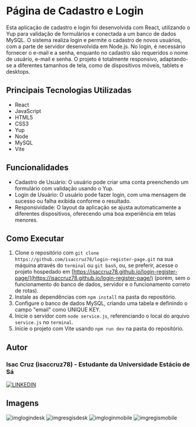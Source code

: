 # Página de Cadastro e Login

Esta aplicação de cadastro e login foi desenvolvida com React, utilizando o Yup para validação de formulários e conectada a um banco de dados MySQL. O sistema realiza login e permite o cadastro de novos usuários, com a parte de servidor desenvolvida em Node.js. No login, é necessário fornecer o e-mail e a senha, enquanto no cadastro são requeridos o nome de usuário, e-mail e senha. O projeto é totalmente responsivo, adaptando-se a diferentes tamanhos de tela, como de dispositivos móveis, tablets e desktops.

## Principais Tecnologias Utilizadas

- React
- JavaScript
- HTML5
- CSS3
- Yup
- Node
- MySQL
- Vite

## Funcionalidades

- Cadastro de Usuário: O usuário pode criar uma conta preenchendo um formulário com validação usando o Yup.
- Login de Usuário: O usuário pode fazer login, com uma mensagem de sucesso ou falha exibida conforme o resultado.
- Responsividade: O layout da aplicação se ajusta automaticamente a diferentes dispositivos, oferecendo uma boa experiência em telas menores.

## Como Executar

1. Clone o repositório com `git clone https://github.com/isaccruz78/login-register-page.git` na sua máquina através do `terminal` ou `git bash`, ou, se preferir, acesse o projeto hospedado em [https://isaccruz78.github.io/login-register-page/](https://isaccruz78.github.io/login-register-page/) (porém, sem o funcionamento do banco de dados, servidor e o funcionamento correto de rotas).
2. Instale as dependências com `npm install` na pasta do repositório.
3. Configure o banco de dados MySQL, criando uma tabela e definindo o campo "email" como UNIQUE KEY.
4. Inicie o servidor com `node service.js`, referenciando o local do arquivo `service.js` no `terminal`.
5. Inicie o projeto com Vite usando `npm run dev` na pasta do repositório.

## Autor

### Isac Cruz (isaccruz78) - Estudante da Universidade Estácio de Sá

[![LINKEDIN](https://img.shields.io/badge/LinkedIn-0077B5?style=for-the-badge&logo=linkedin&logoColor=white)](https://linkedin.com/in/isaccruz)

## Imagens

![imglogindesk](https://github.com/user-attachments/assets/fcdc64a6-810e-48ca-8c81-dc0307410857)
![imgresgisdesk](https://github.com/user-attachments/assets/4e59364f-91be-4ef8-abd9-ea4c752ab57c)
![imgloginmobile](https://github.com/user-attachments/assets/009fc9c1-fd55-4aac-aa70-358900eba620)
![imgregismobile](https://github.com/user-attachments/assets/576d401c-4025-4162-9d0c-9f77a131985e)

